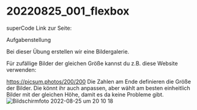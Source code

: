 # 20220825_001_flexbox
superCode
Link zur Seite: 

Aufgabenstellung

Bei dieser Übung erstellen wir eine Bildergalerie.

Für zufällige Bilder der gleichen Größe kannst du z.B. diese Website verwenden:

https://picsum.photos/200/200
Die Zahlen am Ende definieren die Größe der Bilder. Die könnt ihr auch anpassen, aber wählt am besten einheitlich Bilder mit der gleichen Höhe, damit es da keine Probleme gibt. 
![Bildschirmfoto 2022-08-25 um 20 10 18](https://user-images.githubusercontent.com/110397919/186738437-6d7eed01-2158-4434-83ff-08aaec63e13b.png)
